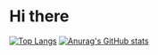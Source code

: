 # Hi there
[![Top Langs](https://github-readme-stats.vercel.app/api/top-langs/?username=idsts2670&layout=compact)](https://github.com/anuraghazra/github-readme-stats)
[![Anurag's GitHub stats](https://github-readme-stats.vercel.app/api?username=idsts2670&layout=compact)](https://github.com/anuraghazra/github-readme-stats)
